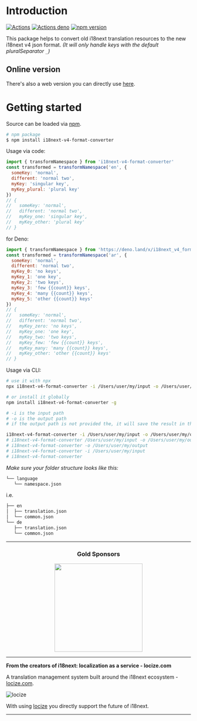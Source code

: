 # Introduction

[![Actions](https://github.com/i18next/i18next-v4-format-converter/workflows/node/badge.svg)](https://github.com/i18next/i18next-v4-format-converter/actions?query=workflow%3Anode)
[![Actions deno](https://github.com/i18next/i18next-v4-format-converter/workflows/deno/badge.svg)](https://github.com/i18next/i18next-v4-format-converter/actions?query=workflow%3Adeno)
[![npm version](https://img.shields.io/npm/v/i18next-v4-format-converter.svg?style=flat-square)](https://www.npmjs.com/package/i18next-v4-format-converter)

This package helps to convert old i18next translation resources to the new i18next v4 json format. *(It will only handle keys with the default pluralSeparator `_`)*

## Online version

There's also a web version you can directly use [here](https://i18next.github.io/i18next-v4-format-converter-web/).

# Getting started

Source can be loaded via [npm](https://www.npmjs.com/package/i18next-v4-format-converter).

```bash
# npm package
$ npm install i18next-v4-format-converter
```

Usage via code:

```js
import { transformNamespace } from 'i18next-v4-format-converter'
const transformed = transformNamespace('en', {
  someKey: 'normal',
  different: 'normal two',
  myKey: 'singular key',
  myKey_plural: 'plural key'
})
// {
//   someKey: 'normal',
//   different: 'normal two',
//   myKey_one: 'singular key',
//   myKey_other: 'plural key'
// }
```

for Deno:

```js
import { transformNamespace } from 'https://deno.land/x/i18next_v4_format_converter/index.js'
const transformed = transformNamespace('ar', {
  someKey: 'normal',
  different: 'normal two',
  myKey_0: 'no keys',
  myKey_1: 'one key',
  myKey_2: 'two keys',
  myKey_3: 'few {{count}} keys',
  myKey_4: 'many {{count}} keys',
  myKey_5: 'other {{count}} keys'
})
// {
//   someKey: 'normal',
//   different: 'normal two',
//   myKey_zero: 'no keys',
//   myKey_one: 'one key',
//   myKey_two: 'two keys',
//   myKey_few: 'few {{count}} keys',
//   myKey_many: 'many {{count}} keys',
//   myKey_other: 'other {{count}} keys'
// }
```

Usage via CLI:

```sh
# use it with npx
npx i18next-v4-format-converter -i /Users/user/my/input -o /Users/user/my/output

# or install it globally
npm install i18next-v4-format-converter -g

# -i is the input path
# -o is the output path
# if the output path is not provided the, it will save the result in the input path (replaces existing files)

i18next-v4-format-converter -i /Users/user/my/input -o /Users/user/my/output
# i18next-v4-format-converter /Users/user/my/input -o /Users/user/my/output
# i18next-v4-format-converter -o /Users/user/my/output
# i18next-v4-format-converter -i /Users/user/my/input
# i18next-v4-format-converter
```

*Make sure your folder structure looks like this:*

```sh
└── language
   └── namespace.json
```

i.e.
```sh
├── en
│  ├── translation.json
│  └── common.json
└── de
   ├── translation.json
   └── common.json
```

---

<h3 align="center">Gold Sponsors</h3>

<p align="center">
  <a href="https://locize.com/" target="_blank">
    <img src="https://raw.githubusercontent.com/i18next/i18next/master/assets/locize_sponsor_240.gif" width="240px">
  </a>
</p>

---

**From the creators of i18next: localization as a service - locize.com**

A translation management system built around the i18next ecosystem - [locize.com](https://locize.com).

![locize](https://locize.com/img/ads/github_locize.png)

With using [locize](http://locize.com/?utm_source=react_i18next_readme&utm_medium=github) you directly support the future of i18next.

---
